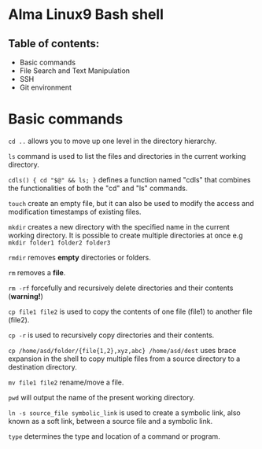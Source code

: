 Alma Linux9 Bash shell
=======================

## Table of contents:

- Basic commands
- File Search and Text Manipulation
- SSH
- Git environment


# Basic commands

`cd ..` allows you to move up one level in the directory hierarchy.

`ls` command is used to list the files and directories in the current working directory.

`cdls() { cd "$@" && ls; }` defines a function named "cdls" that combines the functionalities of both the "cd" and "ls" commands.

`touch` create an empty file, but it can also be used to modify the access and modification timestamps of existing files.

`mkdir` creates a new directory with the specified name in the current working directory. It is possible to create multiple directories at once e.g `mkdir folder1 folder2 folder3`

`rmdir` removes **empty** directories or folders.

`rm` removes a **file**.

`rm -rf` forcefully and recursively delete directories and their contents (**warning!**)

`cp file1 file2` is used to copy the contents of one file (file1) to another file (file2).

`cp -r` is used to recursively copy directories and their contents.

`cp /home/asd/folder/{file{1,2},xyz,abc} /home/asd/dest` uses brace expansion in the shell to copy multiple files from a source directory to a destination directory.

`mv file1 file2` rename/move a file.

`pwd` will output the name of the present working directory.

`ln -s source_file symbolic_link` is used to create a symbolic link, also known as a soft link, between a source file and a symbolic link.

`type` determines the type and location of a command or program.
